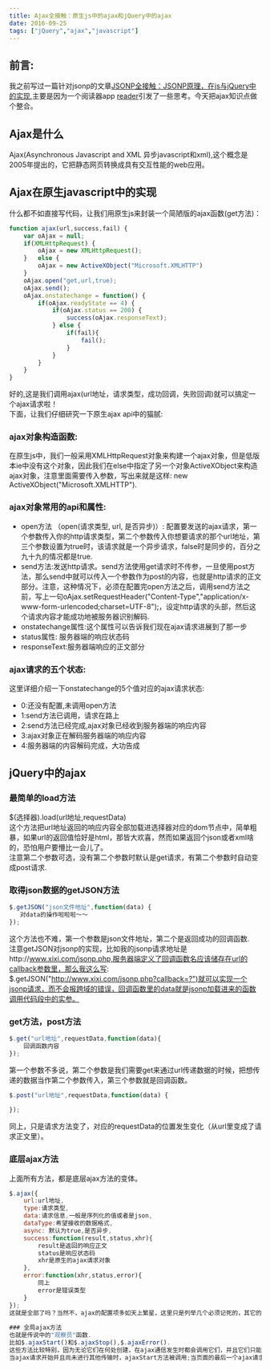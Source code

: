 ```yaml
---
title: Ajax全接触：原生js中的ajax和jQuery中的ajax
date: 2016-09-25
tags: ["jQuery","ajax","javascript"]
---
```

## 前言:
我之前写过一篇针对jsonp的文章[JSONP全接触：JSONP原理，在js与jQuery中的实现](https://maruko0713.github.io/2016/09/06/jsonp/),主要是因为一个阅读器app [reader](https://github.com/maruko0713/Reader)引发了一些思考。今天把ajax知识点做个整合。    
    
## Ajax是什么
Ajax(Asynchronous Javascript and XML 异步javascript和xml),这个概念是2005年提出的，它把静态网页转换成具有交互性能的web应用。  
  
## Ajax在原生javascript中的实现    
什么都不如直接写代码，让我们用原生js来封装一个简陋版的ajax函数(get方法)：    
```js
function ajax(url,success,fail) {
    var oAjax = null;
    if(XMLHttpRequest) {
        oAjax = new XMLHttpRequest();
    }   else {
        oAjax = new ActiveXObject("Microsoft.XMLHTTP")
    }
    oAjax.open("get,url,true);
    oAjax.send();
    oAjax.onstatechange = function() {
        if(oAjax.readyState == 4) {
            if(oAjax.status == 200) {
                success(oAjax.responseText);
            } else {
                if(fail){
                    fail();
                }
            }
        }
    }
}
```
好的,这是我们调用ajax(url地址，请求类型，成功回调，失败回调)就可以搞定一个ajax请求啦！    
下面，让我们仔细研究一下原生ajax api中的猫腻:     

### ajax对象构造函数:    
在原生js中，我们一般采用XMLHttpRequest对象来构建一个ajax对象，但是低版本ie中没有这个对象，因此我们在else中指定了另一个对象ActiveXObject来构造ajax对象，注意里面需要传入参数，写出来就是这样: new ActiveXObject("Microsoft.XMLHTTP").      

### ajax对象常用的api和属性:
- open方法 （open(请求类型, url, 是否异步)）: 配置要发送的ajax请求，第一个参数传入你的http请求类型，第二个参数传入你想要请求的那个url地址，第三个参数设置为true时，该请求就是一个异步请求，false时是同步的，百分之九十九的情况都是true.    
- send方法:发送http请求。send方法使用get请求时不传参，一旦使用post方法，那么send中就可以传入一个参数作为post的内容，也就是http请求的正文部分。注意，这种情况下，必须在配置完open方法之后，调用send方法之前，写上一句oAjax.setRequestHeader("Content-Type","application/x-www-form-urlencoded;charset=UTF-8");，设定http请求的头部，然后这个请求内容才能成功地被服务器识别解码.
- onstatechange属性:这个属性可以告诉我们现在ajax请求进展到了那一步
- status属性: 服务器端的响应状态码
- responseText:服务器端响应的正文部分    

### ajax请求的五个状态:    
这里详细介绍一下onstatechange的5个值对应的ajax请求状态:    

- 0:还没有配置,未调用open方法  
- 1:send方法已调用，请求在路上    
- 2:send方法已经完成,ajax对象已经收到服务器端的响应内容   
- 3:ajax对象正在解码服务器端的响应内容    
- 4:服务器端的内容解码完成，大功告成    

## jQuery中的ajax    

### 最简单的load方法
$(选择器).load(url地址,requestData)    
这个方法把url地址返回的响应内容全部加载进选择器对应的dom节点中，简单粗暴，如果url的返回值恰好是html，那皆大欢喜，然而如果返回个json或者xml啥的，恐怕用户要懵比一会儿了。    
注意第二个参数可选，没有第二个参数时默认是get请求，有第二个参数时自动变成post请求.
    
### 取得json数据的getJSON方法    

```js
$.getJSON("json文件地址",function(data) {
   对data的操作啦啦啦～～ 
});
```

这个方法也不难，第一个参数是json文件地址，第二个是返回成功的回调函数.    
注意getJSON对jsonp的实现，比如我的jsonp请求地址是http://www.xixi.com/jsonp.php,服务器端定义了回调函数名应该储存在url的callback参数里，那么我这么写:    
$.getJSON("http://www.xixi.com/jsonp.php?callback=?")就可以实现一个jsonp请求，而不会报跨域的错误，回调函数里的data就是jsonp加载进来的函数调用代码段中的实参。    
    
### get方法，post方法  

```js
$.get("url地址",requestData,function(data){
    回调函数内容
});
```
第一个参数不多说，第二个参数是我们需要get来通过url传递数据的时候，把想传递的数据当作第二个参数传入，第三个参数就是回调函数。   

```js
$.post("url地址",requestData,function(data) {
    
});
```

同上，只是请求方法变了，对应的requestData的位置发生变化（从url里变成了请求正文里）。    

### 底层ajax方法
上面所有方法，都是底层ajax方法的变体。    
```js
$.ajax({
    url:url地址,
    type:请求类型,
    data:请求信息,一般是序列化的值或者是json,
    dataType:希望接收的数据格式,
    async: 默认为true,是否异步,
    success:function(result,status,xhr){
        result是返回的响应正文     
        status是响应状态码     
        xhr是原生的ajax请求对象
    },
    error:function(xhr,status,error){ 
        同上
        error是错误类型
    }
});
这就是全部了吗？当然不，ajax的配置项多如天上繁星，这里只是列举几个必须记死的，其它的如果想要了解，查文档也会上手很快。    
    
### 全局ajax方法
也就是传说中的"观察员"函数.    
比如$.ajaxStart()和$.ajaxStop(),$.ajaxError().
这些方法比较特别，因为无论它们在何处创建，在ajax通信发生时都会调用它们，并且它们只能由document调用.
当ajax请求开始并且尚未进行其他传输时，ajaxStart方法被调用;当页面的最后一个ajax请求结束时,ajaxStop方法被调用;当页面中任何一个ajax请求出错时,ajaxError方法被调用，并且ajaxError方法会传递给回调函数一个xhr对象，帮助我们获取相关信息。



